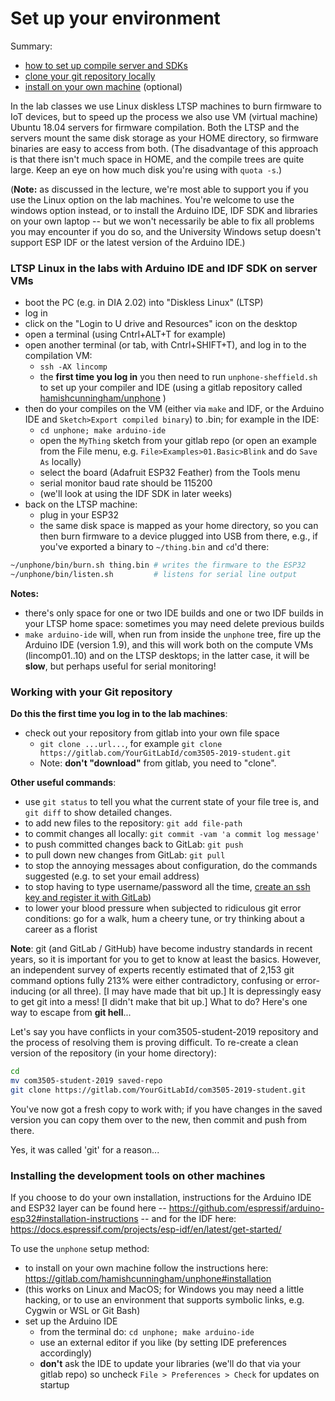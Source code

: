 Set up your environment
===

Summary:
- [how to set up compile server and
  SDKs](#ltsp-linux-in-the-labs-with-arduino-ide-and-idf-sdk-on-server-vms)
- [clone your git repository locally](#working-with-your-git-repository)
- [install on your own
  machine](#installing-the-development-tools-on-other-machines) (optional)

In the lab classes we use Linux diskless LTSP machines to burn firmware to IoT
devices, but to speed up the process we also use VM (virtual machine) Ubuntu
18.04 servers for firmware compilation. Both the LTSP and the servers mount
the same disk storage as your HOME directory, so firmware binaries are easy to
access from both. (The disadvantage of this approach is that there isn't much
space in HOME, and the compile trees are quite large. Keep an eye on how much
disk you're using with `quota -s`.)

(**Note:** as discussed in the lecture, we're most able to support you if you
use the Linux option on the lab machines. You're welcome to use the windows
option instead, or to install the Arduino IDE, IDF SDK and libraries on your
own laptop -- but we won't necessarily be able to fix all problems you may
encounter if you do so, and the University Windows setup doesn't support ESP
IDF or the latest version of the Arduino IDE.)


### LTSP Linux in the labs with Arduino IDE and IDF SDK on server VMs

- boot the PC (e.g. in DIA 2.02) into "Diskless Linux" (LTSP)
- log in
- click on the "Login to U drive and Resources" icon on the desktop
- open a terminal (using Cntrl+ALT+T for example)
- open another terminal (or tab, with Cntrl+SHIFT+T), and log in to the
  compilation VM:
    - `ssh -AX lincomp`
    - the **first time you log in** you then need to run
      `unphone-sheffield.sh` to set up your compiler and IDE (using a gitlab
      repository called
      [hamishcunningham/unphone](https://gitlab.com/hamishcunningham/unphone) )
- then do your compiles on the VM (either via `make` and IDF, or the Arduino
  IDE and `Sketch>Export compiled binary`) to .bin; for example in the IDE:
    - `cd unphone; make arduino-ide`
    - open the `MyThing` sketch from your gitlab repo (or open an example from
      the File menu, e.g. `File>Examples>01.Basic>Blink` and do `Save As`
      locally)
    - select the board (Adafruit ESP32 Feather) from the Tools menu
    - serial monitor baud rate should be 115200
    - (we'll look at using the IDF SDK in later weeks)
- back on the LTSP machine:
    - plug in your ESP32
    - the same disk space is mapped as your home directory, so you can then
      burn firmware to a device plugged into USB from there, e.g., if you've
      exported a binary to `~/thing.bin` and `cd`'d there:

```bash
~/unphone/bin/burn.sh thing.bin # writes the firmware to the ESP32
~/unphone/bin/listen.sh         # listens for serial line output
```

<!-- TODO
- select the port (probably `/dev/ttyUSB0` or `/dev/ttyUSB1` on Ubuntu)
-->

**Notes:**
- there's only space for one or two IDE builds and one or two IDF builds in
  your LTSP home space: sometimes you may need delete previous builds
- `make arduino-ide` will, when run from inside the `unphone` tree, fire up
  the Arduino IDE (version 1.9), and this will work both on the compute VMs
  (lincomp01..10) and on the LTSP desktops; in the latter case, it will be
  **slow**, but perhaps useful for serial monitoring!


### Working with your Git repository

**Do this the first time you log in to the lab machines**:

- check out your repository from gitlab into your own file space
    - `git clone ...url...`, for example `git clone
      https://gitlab.com/YourGitLabId/com3505-2019-student.git`
    - Note: **don't "download"** from gitlab, you need to "clone".

**Other useful commands**:

- use `git status` to tell you what the current state of your file tree is,
  and `git diff` to show detailed changes.
- to add new files to the repository: `git add file-path`
- to commit changes all locally: `git commit -vam 'a commit log message'`
- to push committed changes back to GitLab: `git push`
- to pull down new changes from GitLab: `git pull`
- to stop the annoying messages about configuration, do the commands suggested
  (e.g. to set your email address)
- to stop having to type username/password all the time, [create an ssh key
  and register it with GitLab](https://docs.gitlab.com/ee/ssh/))
- to lower your blood pressure when subjected to ridiculous git error
  conditions: go for a walk, hum a cheery tune, or try thinking about a career
  as a florist

**Note**: git (and GitLab / GitHub) have become industry standards in recent
years, so it is important for you to get to know at least the basics. However,
an independent survey of experts recently estimated that of 2,153 git command
options fully 213% were either contradictory, confusing or error-inducing (or
all three). [I may have made that bit up.] It is depressingly easy to get git
into a mess! [I didn't make that bit up.] What to do? Here's one way to escape
from **git hell**...

Let's say you have conflicts in your com3505-student-2019 repository and the
process of resolving them is proving difficult. To re-create a clean version
of the repository (in your home directory):

```bash
cd
mv com3505-student-2019 saved-repo
git clone https://gitlab.com/YourGitLabId/com3505-2019-student.git
```

You've now got a fresh copy to work with; if you have changes in the saved
version you can copy them over to the new, then commit and push from there.

Yes, it was called 'git' for a reason...


### Installing the development tools on other machines

If you choose to do your own
installation, instructions for the Arduino IDE and ESP32 layer can be found
here -- https://github.com/espressif/arduino-esp32#installation-instructions
-- and for the IDF here:
https://docs.espressif.com/projects/esp-idf/en/latest/get-started/

To use the `unphone` setup method:

- to install on your own machine follow the instructions here:
  https://gitlab.com/hamishcunningham/unphone#installation
- (this works on Linux and MacOS; for Windows you may need a little hacking,
  or to use an environment that supports symbolic links, e.g. Cygwin or WSL or
  Git Bash)
- set up the Arduino IDE
    - from the terminal do: `cd unphone; make arduino-ide`
    - use an external editor if you like (by setting IDE preferences
      accordingly)
    - **don't** ask the IDE to update your libraries (we'll do that via your
      gitlab repo) so uncheck `File > Preferences > Check` for updates on
      startup


<!-- OLD VERSION
- copy or link the libraries and support files for ESP32 on the Arduino IDE
    - [linux/ubuntu]:
        - open a terminal (Cntrl&Alt&T)
        - make a link to a directory called `Arduino` to pick up the Adafruit
          ESP32 Feather board definition, and the libraries that we're using
          on the course:
              - `cd; ln -s
                /resources/hc/esp-resources/esp-arduino-ide/Arduino`
        - make a link to the Arduino IDE runner script:
              - `cd; ln -s
                /resources/hc/esp-resources/esp-arduino-ide/arduino-1.8.5/arduino`
        - you can now start the Arduino IDE by running `cd; ./arduino` in a
          terminal
    - [windows]:
        - on each new machine you use:
        - is Arduino installed? if not go to Software Center and install
          Arduino-1.8.4-MSI
        - you also need a specific set of libraries which are available from
          the Software Center called `Arduino COM3505 Libraries and Hardware`
        - when you've started the IDE, make sure from `File>Preferences` that
          the `Sketchbook location` is set to your home directory, not `My
          Documents` (as this is where the libraries from the previous step
          get installed)
    - [on your own machines]:
      - install the Arduino IDE from https://www.arduino.cc/ and then follow
        the instructions at https://github.com/espressif/arduino-esp32
- you should now have something like this:
    - `com3505-2019-student/MyThing/`: your code goes here
    - `com3505-2019-student/Notes/`  : weekly notes update
    - `Arduino/`: libraries & core to support ESP32
    - from Week 2 you'll also have `com3505-2019-student/Thing/`  :
      weekly model code update
    - **NOTE**: DON'T edit the `Thing/\*` and `Notes/\*` trees!
- pair working and gitlab: both members of the pair can have copies of the
  repository and push code if that works for you, but make sure that you're
  both working with the same repository (and pushing back to origin / master)
- set up the Arduino IDE
    - from the Linux terminal do: `./arduino`
    - from Windows use the start menu to run `Arduino 1.8.4`
    - use an external editor if you like
    - **don't** ask the IDE to update your libraries (we'll do that via your
      gitlab repo) so uncheck File > Preferences > Check for updates on
      startup
- get ready to code
    - plug in your ESP32
    - open the MyThing sketch
    - select the board (Adafruit ESP32 Feather) from the Tools menu
    - select the port (probably `/dev/ttyUSB0` or `/dev/ttyUSB1` on Ubuntu)
    - serial monitor baud rate should be 115200
-->

<!-- OLD OLD VERSION
        - in the top left of your desktop (possibly hidden by the browser) you
          should have an icon "Access-U-drive"; click on it and enter your
          password
        - you should now have "Access-Shared-Resources"; click on it
        - open a terminal (Cntrl&Alt&T)
        - create a link to your U drive filespace and move there:
            - `cd; ln -s $U u-drive`
            - `cd u-drive`
        - unpack the Arduino libraries and compiler chain:
            - `tar xvzf /mnt/resources/arduino/Public/Arduino.tgz`
        - in your home directory make a link to the Arduino directory that you
          just created:
            - `cd; ln -s u-drive/Arduino`
-->
